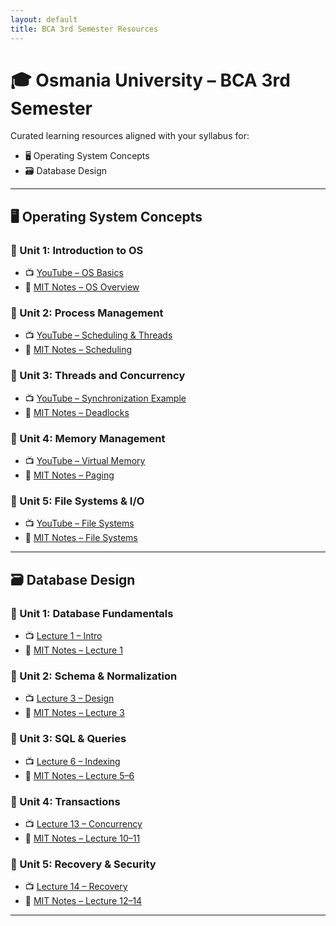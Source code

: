 ```yaml
---
layout: default
title: BCA 3rd Semester Resources
---
```


# 🎓 Osmania University – BCA 3rd Semester

Curated learning resources aligned with your syllabus for:

- 🖥️ Operating System Concepts
- 🗃️ Database Design

---

## 🖥️ Operating System Concepts

### 🔹 Unit 1: Introduction to OS
- 📺 [YouTube – OS Basics](https://www.youtube.com/watch?v=Dj2hN_pFA8w)
- 📄 [MIT Notes – OS Overview](https://people.csail.mit.edu/rinard/teaching/osnotes/)

### 🔹 Unit 2: Process Management
- 📺 [YouTube – Scheduling & Threads](https://www.youtube.com/watch?v=aWl0biiuPfI)
- 📄 [MIT Notes – Scheduling](https://people.csail.mit.edu/rinard/teaching/osnotes/)

### 🔹 Unit 3: Threads and Concurrency
- 📺 [YouTube – Synchronization Example](https://www.youtube.com/watch?v=WIj06NCxkWE)
- 📄 [MIT Notes – Deadlocks](https://people.csail.mit.edu/rinard/teaching/osnotes/)

### 🔹 Unit 4: Memory Management
- 📺 [YouTube – Virtual Memory](https://www.youtube.com/watch?v=W7Scg6LfZhY)
- 📄 [MIT Notes – Paging](https://people.csail.mit.edu/rinard/teaching/osnotes/)

### 🔹 Unit 5: File Systems & I/O
- 📺 [YouTube – File Systems](https://www.youtube.com/watch?v=kDRHsNauoxk)
- 📄 [MIT Notes – File Systems](https://people.csail.mit.edu/rinard/teaching/osnotes/)

---

## 🗃️ Database Design

### 🔹 Unit 1: Database Fundamentals
- 📺 [Lecture 1 – Intro](https://www.youtube.com/watch?v=bsH1Syw4MR0)
- 📄 [MIT Notes – Lecture 1](https://ocw.mit.edu/courses/6-830-database-systems-fall-2010/pages/lecture-notes/)

### 🔹 Unit 2: Schema & Normalization
- 📺 [Lecture 3 – Design](https://www.youtube.com/watch?v=kUk8PgORTzo)
- 📄 [MIT Notes – Lecture 3](https://ocw.mit.edu/courses/6-830-database-systems-fall-2010/pages/lecture-notes/)

### 🔹 Unit 3: SQL & Queries
- 📺 [Lecture 6 – Indexing](https://www.youtube.com/watch?v=F3XGUPll6Qs)
- 📄 [MIT Notes – Lecture 5–6](https://ocw.mit.edu/courses/6-830-database-systems-fall-2010/pages/lecture-notes/)

### 🔹 Unit 4: Transactions
- 📺 [Lecture 13 – Concurrency](https://www.youtube.com/watch?v=4eW5SWBi7vs)
- 📄 [MIT Notes – Lecture 10–11](https://ocw.mit.edu/courses/6-830-database-systems-fall-2010/pages/lecture-notes/)

### 🔹 Unit 5: Recovery & Security
- 📺 [Lecture 14 – Recovery](https://www.youtube.com/watch?v=kovRKfgZ5AY)
- 📄 [MIT Notes – Lecture 12–14](https://ocw.mit.edu/courses/6-830-database-systems-fall-2010/pages/lecture-notes/)

---

